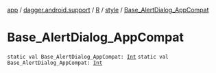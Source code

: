 [app](../../../index.md) / [dagger.android.support](../../index.md) / [R](../index.md) / [style](index.md) / [Base_AlertDialog_AppCompat](./-base_-alert-dialog_-app-compat.md)

# Base_AlertDialog_AppCompat

`static val Base_AlertDialog_AppCompat: `[`Int`](https://kotlinlang.org/api/latest/jvm/stdlib/kotlin/-int/index.html)
`static val Base_AlertDialog_AppCompat: `[`Int`](https://kotlinlang.org/api/latest/jvm/stdlib/kotlin/-int/index.html)